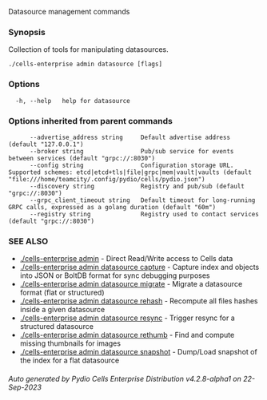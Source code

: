 Datasource management commands

### Synopsis

Collection of tools for manipulating datasources.

```
./cells-enterprise admin datasource [flags]
```

### Options

```
  -h, --help   help for datasource
```

### Options inherited from parent commands

```
      --advertise_address string     Default advertise address (default "127.0.0.1")
      --broker string                Pub/sub service for events between services (default "grpc://:8030")
      --config string                Configuration storage URL. Supported schemes: etcd|etcd+tls|file|grpc|mem|vault|vaults (default "file:///home/teamcity/.config/pydio/cells/pydio.json")
      --discovery string             Registry and pub/sub (default "grpc://:8030")
      --grpc_client_timeout string   Default timeout for long-running GRPC calls, expressed as a golang duration (default "60m")
      --registry string              Registry used to contact services (default "grpc://:8030")
```

### SEE ALSO

* [./cells-enterprise admin](./cells-enterprise-admin)	 - Direct Read/Write access to Cells data
* [./cells-enterprise admin datasource capture](./cells-enterprise-admin-datasource-capture)	 - Capture index and objects into JSON or BoltDB format for sync debugging purposes
* [./cells-enterprise admin datasource migrate](./cells-enterprise-admin-datasource-migrate)	 - Migrate a datasource format (flat or structured)
* [./cells-enterprise admin datasource rehash](./cells-enterprise-admin-datasource-rehash)	 - Recompute all files hashes inside a given datasource
* [./cells-enterprise admin datasource resync](./cells-enterprise-admin-datasource-resync)	 - Trigger resync for a structured datasource
* [./cells-enterprise admin datasource rethumb](./cells-enterprise-admin-datasource-rethumb)	 - Find and compute missing thumbnails for images
* [./cells-enterprise admin datasource snapshot](./cells-enterprise-admin-datasource-snapshot)	 - Dump/Load snapshot of the index for a flat datasource

###### Auto generated by Pydio Cells Enterprise Distribution v4.2.8-alpha1 on 22-Sep-2023
